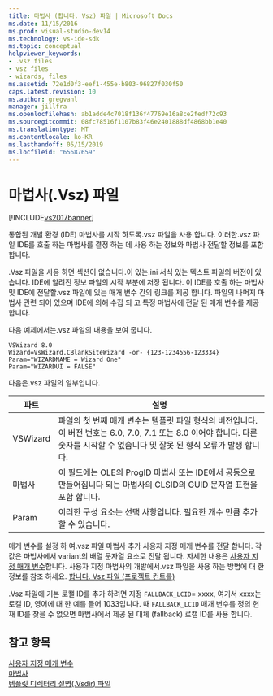 ```yaml
---
title: 마법사 (합니다. Vsz) 파일 | Microsoft Docs
ms.date: 11/15/2016
ms.prod: visual-studio-dev14
ms.technology: vs-ide-sdk
ms.topic: conceptual
helpviewer_keywords:
- .vsz files
- vsz files
- wizards, files
ms.assetid: 72e1d0f3-eef1-455e-b803-96827f030f50
caps.latest.revision: 10
ms.author: gregvanl
manager: jillfra
ms.openlocfilehash: ab1adde4c7018f136f47769e16a8ce2fedf72c93
ms.sourcegitcommit: 08fc78516f1107b83f46e2401888df4868bb1e40
ms.translationtype: MT
ms.contentlocale: ko-KR
ms.lasthandoff: 05/15/2019
ms.locfileid: "65687659"
---
```

# <a name="wizard-vsz-file"></a>마법사(.Vsz) 파일
[!INCLUDE[vs2017banner](../../includes/vs2017banner.md)]

통합된 개발 환경 (IDE) 마법사를 시작 하도록.vsz 파일을 사용 합니다. 이러한.vsz 파일 IDE를 호출 하는 마법사를 결정 하는 데 사용 하는 정보와 마법사 전달할 정보를 포함 합니다.  
  
 .Vsz 파일을 사용 하면 섹션이 없습니다.이 있는.ini 서식 있는 텍스트 파일의 버전이 있습니다. IDE에 알려진 정보 파일의 시작 부분에 저장 됩니다. 이 IDE를 호출 하는 마법사 및 IDE에 전달할.vsz 파일에 있는 매개 변수 간의 링크를 제공 합니다. 파일의 나머지 마법사 관련 되어 있으며 IDE에 의해 수집 되 고 특정 마법사에 전달 된 매개 변수를 제공 합니다.  
  
 다음 예제에서는.vsz 파일의 내용을 보여 줍니다.  
  
```  
VSWizard 8.0  
Wizard=VsWizard.CBlankSiteWizard -or- {123-1234556-123334}  
Param="WIZARDNAME = Wizard One"  
Param="WIZARDUI = FALSE"  
```  
  
 다음은.vsz 파일의 일부입니다.  
  
|파트|설명|  
|----------|-----------------|  
|VSWizard|파일의 첫 번째 매개 변수는 템플릿 파일 형식의 버전입니다. 이 버전 번호는 6.0, 7.0, 7.1 또는 8.0 이어야 합니다. 다른 숫자를 시작할 수 없습니다 및 잘못 된 형식 오류가 발생 합니다.|  
|마법사|이 필드에는 OLE의 ProgID 마법사 또는 IDE에서 공동으로 만들어집니다 되는 마법사의 CLSID의 GUID 문자열 표현을 포함 합니다.|  
|Param|이러한 구성 요소는 선택 사항입니다. 필요한 개수 만큼 추가할 수 있습니다.|  
  
 매개 변수를 설정 하 여.vsz 파일 마법사 추가 사용자 지정 매개 변수를 전달 합니다. 각 값은 마법사에서 variant의 배열 문자열 요소로 전달 됩니다. 자세한 내용은 [사용자 지정 매개 변수](../../extensibility/internals/custom-parameters.md)합니다. 사용자 지정 마법사의 개발에서.vsz 파일을 사용 하는 방법에 대 한 정보를 참조 하세요. [합니다. Vsz 파일 (프로젝트 컨트롤)](https://msdn.microsoft.com/library/b8678fee-6795-46d1-9338-48b22d5e9207)  
  
 .Vsz 파일에 기본 로캘 ID를 추가 하려면 지정 `FALLBACK_LCID`= xxxx, 여기서 xxxx는 로캘 ID, 영어에 대 한 예를 들어 1033입니다. 때 `FALLBACK_LCID` 매개 변수를 정의 현재 ID를 찾을 수 없으면 마법사에서 제공 된 대체 (fallback) 로캘 ID를 사용 합니다.  
  
## <a name="see-also"></a>참고 항목  
 [사용자 지정 매개 변수](../../extensibility/internals/custom-parameters.md)   
 [마법사](../../extensibility/internals/wizards.md)   
 [템플릿 디렉터리 설명(.Vsdir) 파일](../../extensibility/internals/template-directory-description-dot-vsdir-files.md)
